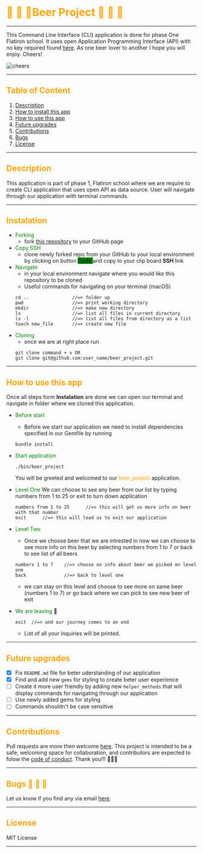 # <div ><spam style="color: orange; align: center">🍺 🍺 🍺Beer Project 🍺 🍺 🍺</spam></div>

---

This Command Line Interface (CLI) application is done for phase One Flatiron school. It uses open Application Programming Interface (API) with no key required found [here](https://api.punkapi.com/v2/beers). As one beer lover to another I hope you will enjoy. Cheers!

![cheers](https://media.giphy.com/media/3o7TKKdv1vyUpyFLva/giphy.gif)

---

## <spam style="color: orange">Table of Content</spam>

1. [Description](#description)
2. [How to install this app](#instalation)
3. [How to use this app](#how-to-use-this-app)
4. [Future upgrades](#future-upgrades)
5. [Contributions](#Contributions)
6. [Bugs](#bugs)
7. [License](#license)

---

## <spam style="color: orange">Description</spam>

This application is part of phase 1, Flatiron school where we are require to create CLI application that uses open API as data source. User will navigate through our application with terminal commands.

---

## <spam style="color: orange">Instalation</spam>

- <spam style="color: green">Forking</spam>
  - fork [this repository](https://github.com/zicna/beer_project.git) to your GitHub page
- <spam style="color: green">Copy SSH</spam>
  - clone newly forked repo from your GitHub to your local environment by clicking on button <spam style="background-color: green"> Code </spam> and copy to your clip board **SSH** link
- <spam style="color: green">Navigate</spam>
  - in your local environment navigate where you would like this repository to be cloned
  - Useful commands for navigating on your terminal (macOS)
  ```
  cd ..                //=> folder up
  pwd                  //=> print working directory
  mkdir                //=> make new directory
  ls                   //=> list all files in current directory
  ls -l                //=> list all files from directory as a list
  touch new_file       //=> create new file
  ```
- <spam style="color: green">Cloning</spam>
  - once we are at right place run
  ```
  git clone command + v OR
  git clone git@github.com:user_name/beer_project.git
  ```

---

## <spam style="color: orange">How to use this app</spam>

Once all steps form **Instalation** are done we can open our terminal and navigate in folder where we cloned this application.

<!-- <div style="background-color:lightyellow; color:black">
Note:
In case you created new folder and then clone this repository you will need go level down to folder. ````
</div> -->

- <spam style="color:green">Before start<spam/>
  - Before we start our application we need to install dependencies specified in our Gemfile by running
  ```
  bundle install
  ```
- <spam style="color:green">Start application<spam/>
  ```
  ./bin/beer_project
  ```
  You will be greeted and welcomed to our <spam style="color: orange">beer_project</spam> application.
- <spam style="color:green">Level One</spam>
  We can choose to see any beer from our list by typing numbers from 1 to 25 or exit to turn down application
  ```
  numbers from 1 to 25      //=> this will get us more info on beer with that number
  exit      //=> this will lead us to exit our application
  ```
- <spam style="color:green">Level Two</spam>

  - Once we choose beer that we are intrested in now we can choose to see more info on this beer by selecting numbers from 1 to 7 or back to see list of all beers

  ```
  numbers 1 to 7    //=> choose on info about beer we picked on level one
  back              //=> back to level one
  ```

  - we can stay on this level and choose to see more on same beer (numbers 1 to 7) or go back where we can pick to see new beer of exit

- <spam style="color:green">We are leaving</spam> 🥲
  ```
  exit  //=> and our journey comes to an end
  ```
  - List of all your inquiries will be printed.

---

## <spam style="color: orange">Future upgrades</spam>

- [x] Fix `README.md` file for beter uderstanding of our application
- [x] Find and add new `gems` for styling to create beter user experience
- [ ] Create it more user friendly by adding new `helper_methods` that will display commands for navigating through our application
- [ ] Use newly added gems for styling
- [ ] Commands shouldn't be case sensitive

---

## <spam style="color:orange">Contributions</spam>

Pull requests are more then welcome [here](https://github.com/zicna/beer_project). This project is intended to be a safe, welcoming space for collaboration, and contributors are expected to folow the [code of conduct](https://github.com/zicna/beer_project/blob/master/CODE_OF_CONDUCT.md). Thank you!!! 🙏🙏🙏

---

## <spam style="color: orange">Bugs 🐛 🐛 🐛</spam>

Let us know if you find any via email <a href="mailto:zivkovicmilan1987@gmail.com">here</a>.

---

## <spam style="color: orange">License</spam>

MIT License

---

<!-- <spam style="color: orange">Hello</spam>
<spam style="color: green">Hello</spam>
<spam style="color: red">Hello</spam>
<spam style="color: yellow">Hello</spam> -->
